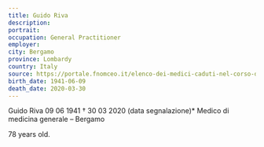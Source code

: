 ```yaml
---
title: Guido Riva
description: 
portrait: 
occupation: General Practitioner
employer: 
city: Bergamo
province: Lombardy
country: Italy
source: https://portale.fnomceo.it/elenco-dei-medici-caduti-nel-corso-dellepidemia-di-covid-19/
birth_date: 1941-06-09
death_date: 2020-03-30
---
```


Guido Riva 09 06 1941 † 30 03 2020 (data segnalazione)*
Medico di medicina generale – Bergamo

78 years old.